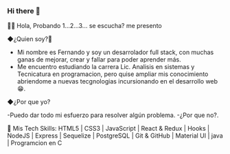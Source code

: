 ### Hi there 👋
🙋‍♂️ Hola, Probando 1...2...3... se escucha? me presento

◆¿Quien soy?🤔 
 - Mi nombre es Fernando y soy un desarrolador full stack, con muchas ganas de mejorar,  crear y fallar para poder aprender más.
 - Me encuentro estudiando la carrera Lic. Analisis en sistemas y Tecnicatura en programacion, pero quise ampliar mis conocimiento abriendome a nuevas tecgnologias incursionando en el desarrollo web 😁.
 
◆¿Por que yo? 

 -Puedo dar todo mi esfuerzo para resolver algún problema.
-¿Por que no?.
  
🧩 Mis Tech Skills: 
HTML5 | CSS3 | JavaScript | React & Redux | Hooks | NodeJS | Express | Sequelize | PostgreSQL | Git & GitHub | Material UI | java | Programcion en C

<!--
**Fernan1610/Fernan1610** is a ✨ _special_ ✨ repository because its `README.md` (this file) appears on your GitHub profile.

Here are some ideas to get you started:

- 🔭 I’m currently working on ...
- 🌱 I’m currently learning ...
- 👯 I’m looking to collaborate on ...
- 🤔 I’m looking for help with ...
- 💬 Ask me about ...
- 📫 How to reach me: ...
- 😄 Pronouns: ...
- ⚡ Fun fact: ...
-->
